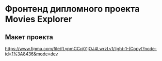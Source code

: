 # Фронтенд дипломного проекта Movies Explorer

## Макет проекта
 https://www.figma.com/file/fLypmCCcj01jOJ4LwrzLv1/light-1-(Copy)?node-id=1%3A8436&mode=dev